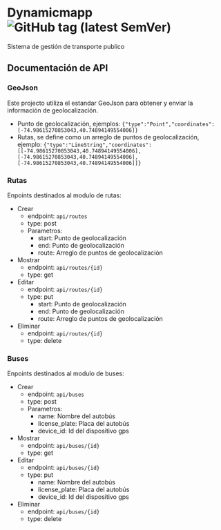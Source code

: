 # Dynamicmapp ![GitHub tag (latest SemVer)](https://img.shields.io/github/v/tag/HackathonNicaragua2019/dynamicmapp_Web?sort=semver&style=plastic)
Sistema de gestión de transporte publico
## Documentación de API
### GeoJson
Este projecto utiliza el estandar GeoJson para obtener y enviar la información de geolocalización.
* Punto de geolocalización, ejemplos: `{"type":"Point","coordinates":[-74.98615270853043,40.74894149554006]}`
* Rutas, se define como un arreglo de puntos de geolocalización, ejemplo: `{"type":"LineString","coordinates":[[-74.98615270853043,40.74894149554006], [-74.98615270853043,40.74894149554006], [-74.98615270853043,40.74894149554006]]}`
### Rutas
Enpoints destinados al modulo de rutas:
* Crear
    * endpoint: `api/routes`
    * type: post
    * Parametros:
        * start: Punto de geolocalización
        * end: Punto de geolocalización
        * route: Arreglo de puntos de geolocalización
* Mostrar
    * endpoint: `api/routes/{id}`
    * type: get
* Editar
    * endpoint: `api/routes/{id}`
    * type: put
        * start: Punto de geolocalización
        * end: Punto de geolocalización
        * route: Arreglo de puntos de geolocalización
* Eliminar 
    * endpoint: `api/routes/{id}`
    * type: delete

### Buses
Enpoints destinados al modulo de buses:
* Crear
    * endpoint: `api/buses`
    * type: post
    * Parametros:
        * name: Nombre del autobús
        * license_plate: Placa del autobús
        * device_id: Id del dispositivo gps
* Mostrar
    * endpoint: `api/buses/{id}`
    * type: get
* Editar
    * endpoint: `api/buses/{id}`
    * type: put
        * name: Nombre del autobús
        * license_plate: Placa del autobús
        * device_id: Id del dispositivo gps
* Eliminar 
    * endpoint: `api/buses/{id}`
    * type: delete